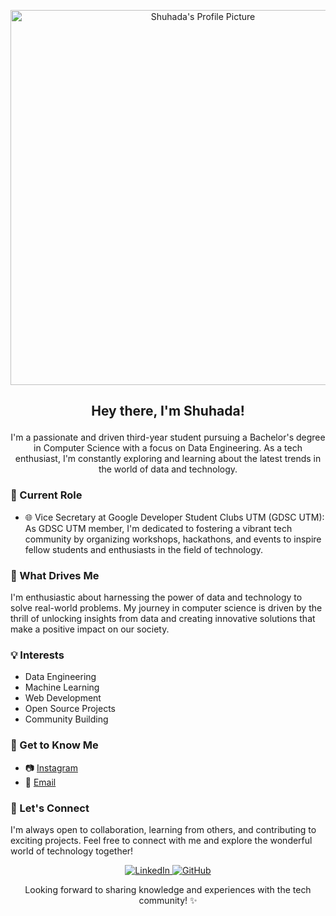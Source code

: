 <p align="center">
  <img src="https://github.com/drshahizan/HPDP/assets/146691908/bd7cf9a8-d92c-45cc-9fe5-89a566a16804" alt="Shuhada's Profile Picture" width="600">
</p>


## <p align="center">Hey there, I'm Shuhada!</p>
<p align="center">  
I'm a passionate and driven third-year student pursuing a Bachelor's degree in Computer Science with a focus on Data Engineering. As a tech enthusiast, I'm constantly exploring and learning about the latest trends in the world of data and technology.
</p>

### 💼 Current Role
- 🌐 Vice Secretary at Google Developer Student Clubs UTM (GDSC UTM): As GDSC UTM member, I'm dedicated to fostering a vibrant tech community by organizing workshops, hackathons, and events to inspire fellow students and enthusiasts in the field of technology.

### 🚀 What Drives Me
I'm enthusiastic about harnessing the power of data and technology to solve real-world problems. My journey in computer science is driven by the thrill of unlocking insights from data and creating innovative solutions that make a positive impact on our society.

### 💡 Interests
- Data Engineering
- Machine Learning
- Web Development
- Open Source Projects
- Community Building

### 🌟 Get to Know Me
- 📷 [Instagram](https://www.instagram.com/invites/contact/?i=19x59w0l2qil5&utm_content=1l2wh10)
- 📧 [Email](mailto:shuhadasafiah07@gmail.com)

### 🌟 Let's Connect
I'm always open to collaboration, learning from others, and contributing to exciting projects. Feel free to connect with me and explore the wonderful world of technology together!

<p align="center">
  <a href="https://my.linkedin.com/in/nur-shuhada-safiah-ayob-932105242">
    <img src="https://img.shields.io/badge/LinkedIn-Connect-blue" alt="LinkedIn">
  </a>
  <a href="https://github.com/ShuhadaSafiah">
    <img src="https://img.shields.io/badge/GitHub-Follow-9cf" alt="GitHub">
  </a>
</p>

<p align="center">Looking forward to sharing knowledge and experiences with the tech community! ✨</p>

